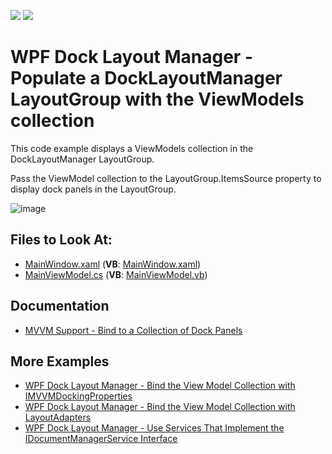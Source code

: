 <!-- default badges list -->
[![](https://img.shields.io/badge/Open_in_DevExpress_Support_Center-FF7200?style=flat-square&logo=DevExpress&logoColor=white)](https://supportcenter.devexpress.com/ticket/details/T958336)
[![](https://img.shields.io/badge/📖_How_to_use_DevExpress_Examples-e9f6fc?style=flat-square)](https://docs.devexpress.com/GeneralInformation/403183)
<!-- default badges end -->

# WPF Dock Layout Manager - Populate a DockLayoutManager LayoutGroup with the ViewModels collection

This code example displays a ViewModels collection in the DockLayoutManager LayoutGroup.

Pass the ViewModel collection to the LayoutGroup.ItemsSource property to display dock panels in the LayoutGroup.

![image](https://user-images.githubusercontent.com/12169834/174017665-c4e15248-461c-40fb-82c6-ae915bdfe757.png)

<!-- default file list -->
## Files to Look At:

* [MainWindow.xaml](./CS/MainWindow.xaml) (**VB**: [MainWindow.xaml](./VB/MainWindow.xaml))
* [MainViewModel.cs](./CS/ViewModels/MainViewModel.cs) (**VB**: [MainViewModel.vb](./VB/ViewModels/MainViewModel.vb))
<!-- default file list end -->

## Documentation

- [MVVM Support - Bind to a Collection of Dock Panels](https://docs.devexpress.com/WPF/11386/#dock-panels-in-layout-group)

## More Examples

- [WPF Dock Layout Manager - Bind the View Model Collection with IMVVMDockingProperties](https://github.com/DevExpress-Examples/wpf-docklayoutmanager-bind-view-model-collection-with-IMVVMDockingProperties)
- [WPF Dock Layout Manager - Bind the View Model Collection with LayoutAdapters](https://github.com/DevExpress-Examples/wpf-docklayoutmanager-bind-view-model-collection-with-layoutadapters)
- [WPF Dock Layout Manager - Use Services That Implement the IDocumentManagerService Interface](https://github.com/DevExpress-Examples/wpf-docklayoutmanager-use-services-that-implement-the-idocumentmanagerservice)
